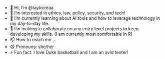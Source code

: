 - 👋 Hi, I’m @taylorreaa
- 👀 I’m interested in ethics, law, policy, security, and tech!
- 🌱 I’m currently learning about AI tools and how to levarage technology in my day-to-day life. 
- 💞️ I’m looking to collaborate on any entry level projects to keep developing my skills. (I am currently most comfortable in R)
- 📫 How to reach me ...
- 😄 Pronouns: she/her
- ⚡ Fun fact: I love Duke basketball and I am an avid tenter!

<!---
taylorreaa/taylorreaa is a ✨ special ✨ repository because its `README.md` (this file) appears on your GitHub profile.
You can click the Preview link to take a look at your changes.
--->

